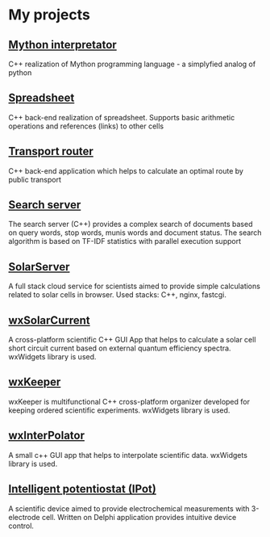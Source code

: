 # My projects

## [Mython interpretator](https://github.com/kudryashovda/mython)
C++ realization of Mython programming language - a simplyfied analog of python

## [Spreadsheet](https://github.com/kudryashovda/spreadsheet)
C++ back-end realization of spreadsheet. Supports basic arithmetic operations and references (links) to other cells

## [Transport router](https://github.com/kudryashovda/transport_router)
C++ back-end application which helps to calculate an optimal route by public transport

## [Search server](https://github.com/kudryashovda/search_server)
The search server (C++) provides a complex search of documents based on query words, stop words, munis words and document status. The search algorithm is based on TF-IDF statistics with parallel execution support

## [SolarServer](https://renelab.ru/solar/)
A full stack cloud service for scientists aimed to provide simple calculations related to solar cells in browser. Used stacks: C++, nginx, fastcgi.

## [wxSolarCurrent](https://github.com/kudryashovda/wxSolarCurrent)
A cross-platform scientific C++ GUI App that helps to calculate a solar cell short circuit current based on external quantum efficiency spectra. wxWidgets library is used.

## [wxKeeper](https://github.com/kudryashovda/wxKeeper)
wxKeeper is multifunctional C++ cross-platform organizer developed for keeping ordered scientific experiments. wxWidgets library is used.

## [wxInterPolator](https://github.com/kudryashovda/wxInterPolator)
A small c++ GUI app that helps to interpolate scientific data. wxWidgets library is used.

## [Intelligent potentiostat (IPot)](https://github.com/kudryashovda/ipot)
A scientific device aimed to provide electrochemical measurements with 3-electrode cell. Written on Delphi application provides intuitive device control.

